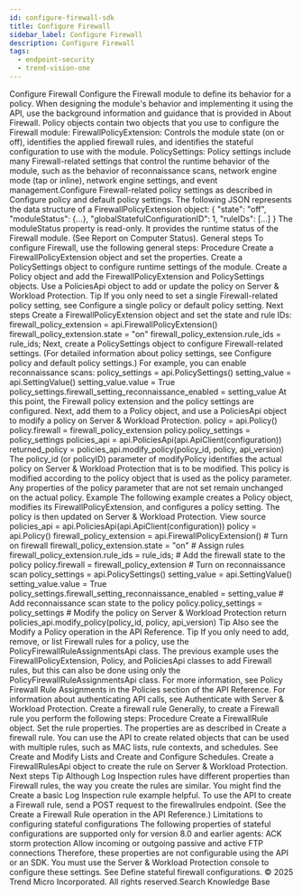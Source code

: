 ```yaml
---
id: configure-firewall-sdk
title: Configure Firewall
sidebar_label: Configure Firewall
description: Configure Firewall
tags:
  - endpoint-security
  - trend-vision-one
---
```


 Configure Firewall Configure the Firewall module to define its behavior for a policy. When designing the module's behavior and implementing it using the API, use the background information and guidance that is provided in About Firewall. Policy objects contain two objects that you use to configure the Firewall module: FirewallPolicyExtension: Controls the module state (on or off), identifies the applied firewall rules, and identifies the stateful configuration to use with the module. PolicySettings: Policy settings include many Firewall-related settings that control the runtime behavior of the module, such as the behavior of reconnaissance scans, network engine mode (tap or inline), network engine settings, and event management.Configure Firewall-related policy settings as described in Configure policy and default policy settings. The following JSON represents the data structure of a FirewallPolicyExtension object: { "state": "off", "moduleStatus": {...}, "globalStatefulConfigurationID": 1, "ruleIDs": [...] } The moduleStatus property is read-only. It provides the runtime status of the Firewall module. (See Report on Computer Status). General steps To configure Firewall, use the following general steps: Procedure Create a FirewallPolicyExtension object and set the properties. Create a PolicySettings object to configure runtime settings of the module. Create a Policy object and add the FirewallPolicyExtension and PolicySettings objects. Use a PoliciesApi object to add or update the policy on Server & Workload Protection. Tip If you only need to set a single Firewall-related policy setting, see Configure a single policy or default policy setting. Next steps Create a FirewallPolicyExtension object and set the state and rule IDs: firewall_policy_extension = api.FirewallPolicyExtension() firewall_policy_extension.state = "on" firewall_policy_extension.rule_ids = rule_ids; Next, create a PolicySettings object to configure Firewall-related settings. (For detailed information about policy settings, see Configure policy and default policy settings.) For example, you can enable reconnaissance scans: policy_settings = api.PolicySettings() setting_value = api.SettingValue() setting_value.value = True policy_settings.firewall_setting_reconnaissance_enabled = setting_value At this point, the Firewall policy extension and the policy settings are configured. Next, add them to a Policy object, and use a PoliciesApi object to modify a policy on Server & Workload Protection. policy = api.Policy() policy.firewall = firewall_policy_extension policy.policy_settings = policy_settings policies_api = api.PoliciesApi(api.ApiClient(configuration)) returned_policy = policies_api.modify_policy(policy_id, policy, api_version) The policy_id (or policyID) parameter of modifyPolicy identifies the actual policy on Server & Workload Protection that is to be modified. This policy is modified according to the policy object that is used as the policy parameter. Any properties of the policy parameter that are not set remain unchanged on the actual policy. Example The following example creates a Policy object, modifies its FirewallPolicyExtension, and configures a policy setting. The policy is then updated on Server & Workload Protection. View source policies_api = api.PoliciesApi(api.ApiClient(configuration)) policy = api.Policy() firewall_policy_extension = api.FirewallPolicyExtension() # Turn on firewall firewall_policy_extension.state = "on" # Assign rules firewall_policy_extension.rule_ids = rule_ids; # Add the firewall state to the policy policy.firewall = firewall_policy_extension # Turn on reconnaissance scan policy_settings = api.PolicySettings() setting_value = api.SettingValue() setting_value.value = True policy_settings.firewall_setting_reconnaissance_enabled = setting_value # Add reconnaissance scan state to the policy policy.policy_settings = policy_settings # Modify the policy on Server & Workload Protection return policies_api.modify_policy(policy_id, policy, api_version) Tip Also see the Modify a Policy operation in the API Reference. Tip If you only need to add, remove, or list Firewall rules for a policy, use the PolicyFirewallRuleAssignmentsApi class. The previous example uses the FirewallPolicyExtension, Policy, and PoliciesApi classes to add Firewall rules, but this can also be done using only the PolicyFirewallRuleAssignmentsApi class. For more information, see Policy Firewall Rule Assignments in the Policies section of the API Reference. For information about authenticating API calls, see Authenticate with Server & Workload Protection. Create a firewall rule Generally, to create a Firewall rule you perform the following steps: Procedure Create a FirewallRule object. Set the rule properties. The properties are as described in Create a firewall rule. You can use the API to create related objects that can be used with multiple rules, such as MAC lists, rule contexts, and schedules. See Create and Modify Lists and Create and Configure Schedules. Create a FirewallRulesApi object to create the rule on Server & Workload Protection. Next steps Tip Although Log Inspection rules have different properties than Firewall rules, the way you create the rules are similar. You might find the Create a basic Log Inspection rule example helpful. To use the API to create a Firewall rule, send a POST request to the firewallrules endpoint. (See the Create a Firewall Rule operation in the API Reference.) Limitations to configuring stateful configurations The following properties of stateful configurations are supported only for version 8.0 and earlier agents: ACK storm protection Allow incoming or outgoing passive and active FTP connections Therefore, these properties are not configurable using the API or an SDK. You must use the Server & Workload Protection console to configure these settings. See Define stateful firewall configurations. © 2025 Trend Micro Incorporated. All rights reserved.Search Knowledge Base